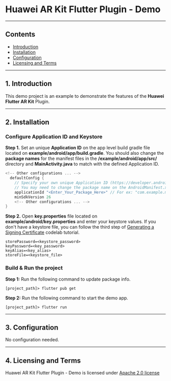 # Huawei AR Kit Flutter Plugin - Demo

---

## Contents

  - [Introduction](#1-introduction)
  - [Installation](#2-installation)
  - [Configuration](#3-configuration)
  - [Licensing and Terms](#4-licensing-and-terms)

---

## 1. Introduction

This demo project is an example to demonstrate the features of the **Huawei Flutter AR Kit** Plugin.

---

## 2. Installation

### Configure Application ID and Keystore

**Step 1.** Set an unique **Application ID** on the app level build gradle file located on **example/android/app/build.gradle**. You should also change the **package names** for the manifest files in the **/example/android/app/src/** directory and **MainActivity.java** to match with the defined Application ID.
```gradle
<!-- Other configurations ... -->
  defaultConfig {
    // Specify your own unique Application ID (https://developer.android.com/studio/build/application-id.html). 
    // You may need to change the package name on the AndroidManifest.xml and MainActivity.java respectively.
    applicationId "<Enter_Your_Package_Here>" // For ex: "com.example.myarproject"
    minSdkVersion 26
    <!-- Other configurations ... -->
}
```

**Step 2.** Open **key.properties** file located on **example/android/key.properties** and enter your keystore values. If you don't have a keystore file, you can follow the third step of [Generating a Signing Certificate](https://developer.huawei.com/consumer/en/codelab/HMSPreparation/index.html#2) codelab tutorial.
```
storePassword=<keystore_password>
keyPassword=<key_password>
keyAlias=<key_alias>
storeFile=<keystore_file>
```



### Build & Run the project

**Step 1:** Run the following command to update package info.
```
[project_path]> flutter pub get
``` 
**Step 2:** Run the following command to start the demo app.
```
[project_path]> flutter run
```

---

## 3. Configuration

No configuration needed.

---

## 4. Licensing and Terms

Huawei AR Kit Flutter Plugin - Demo is licensed under [Apache 2.0 license](LICENSE)
